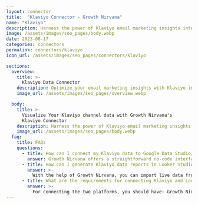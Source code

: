 ```yaml
---
layout: connector
title:  "Klaviyo Connector - Growth Nirvana"
name: "Klaviyo"
description: Harness the power of Klaviyo email marketing insights integrated into Looker Studio for strategic email campaign decisions.
image: /assets/images/seo_pages/body.webp
date: 2023-08-17
categories: connectors
permalink: connectors/klaviyo
icon_url: /assets/images/seo_pages/connectors/klaviyo

sections:
  overview:
    title: >-
      Klaviyo Data Connector
    description: Optimize your email marketing insights with Klaviyo integration. Seamlessly merge email marketing data from Klaviyo with Looker Studio's analytical capabilities, unlocking insights that drive email campaigns, audience engagement, and operational excellence.
    image_url: /assets/images/seo_pages/overview.webp

  body:
    title: >-
      Visualize Your Klaviyo channel data with Growth Nirvana's
      Klaviyo Connector
    description: Harness the power of Klaviyo email marketing insights integrated into Looker Studio for strategic email campaign decisions.
    image_url: /assets/images/seo_pages/body.webp
  faq:
    title: FAQs
    questions:
      - title: How can I connect my Klaviyo data to Google Data Studio/Looker Studio?
        answer: Growth Nirvana offers a straightforward no-code interface to connect to Klaviyo data sources.
      - title: How can I generate Klaviyo data reports in Looker Studio?
        answer: >-
          With the help of Growth Nirvana, you can import live data from Klaviyo into Looker Studio. These data can be viewed in charts, tables, and dashboards to generate branded reports that can be shared instantly.
      - title: What are the requirements for connecting Klaviyo and Looker Studio?
        answer: >-
          For connecting the two platforms, you should have: Growth Nirvana Account and Klaviyo Ads Account
---
```

